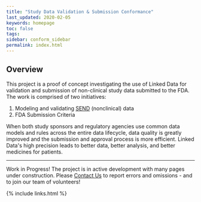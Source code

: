 ```yaml
---
title: "Study Data Validation & Submission Conformance"
last_updated: 2020-02-05
keywords: homepage
toc: false
tags:
sidebar: conform_sidebar
permalink: index.html
---
```


## Overview
This project is a proof of concept investigating the use of Linked Data for validation and submission of non-clinical study data submitted to the FDA. The work is comprised of two initiatives:

1. Modeling and validating [SEND](https://www.cdisc.org/standards/foundational/send) (nonclinical) data
1. FDA Submission Criteria

When both study sponsors and regulatory agencies use common data models and rules across the entire data lifecycle, data quality is greatly improved and the
submission and approval process is more efficient. Linked Data's  high precision leads to better data, better analysis, and better medicines for patients.

<hr class='sectionBreak' />

<font class='toBeAdded'>Work in Progress! </font> The project is in active development with many pages under construction. Please [Contact Us](conform_references_contact_us.html) to report errors and omissions - and to join our team of volunteers!

{% include links.html %}
